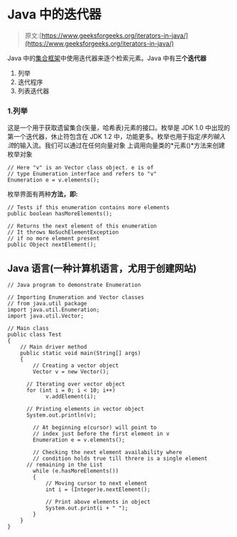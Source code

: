 # Java 中的迭代器

> 原文:[https://www.geeksforgeeks.org/iterators-in-java/](https://www.geeksforgeeks.org/iterators-in-java/)

Java 中的[集合框架](https://www.geeksforgeeks.org/collections-in-java-2/)中使用迭代器来逐个检索元素。Java 中有**三个迭代器**

1.  列举
2.  迭代程序
3.  列表迭代器

### 1.列举

这是一个用于获取遗留集合(矢量，哈希表)元素的接口。枚举是 JDK 1.0 中出现的第一个迭代器，休止符包含在 JDK 1.2 中，功能更多。枚举也用于指定*序列输入流*的输入流。我们可以通过在任何向量对象
上调用向量类的*元素()*方法来创建枚举对象

```
// Here "v" is an Vector class object. e is of
// type Enumeration interface and refers to "v"
Enumeration e = v.elements();
```

枚举界面有两种**方法，即:**

```
// Tests if this enumeration contains more elements
public boolean hasMoreElements();

// Returns the next element of this enumeration 
// It throws NoSuchElementException
// if no more element present
public Object nextElement();
```

## **Java 语言(一种计算机语言，尤用于创建网站)**

```
// Java program to demonstrate Enumeration

// Importing Enumeration and Vector classes
// from java.util package
import java.util.Enumeration;
import java.util.Vector;

// Main class
public class Test
{
    // Main driver method
    public static void main(String[] args)
    {
        // Creating a vector object
        Vector v = new Vector();

      // Iterating over vector object
      for (int i = 0; i < 10; i++)
            v.addElement(i);

      // Printing elements in vector object 
      System.out.println(v);

        // At beginning e(cursor) will point to
        // index just before the first element in v
        Enumeration e = v.elements();

        // Checking the next element availability where
        // condition holds true till threre is a single element
      // remaining in the List
        while (e.hasMoreElements())
        {
            // Moving cursor to next element
            int i = (Integer)e.nextElement();

            // Print above elements in object
            System.out.print(i + " ");
        }
    }
}
```
